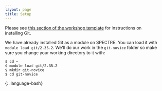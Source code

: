 ```yaml
---
layout: page
title: Setup
---
```


Please see [this section of the workshop template][workshop-setup]
for instructions on installing Git.

We have already installed Git as a module on SPECTRE. You can load it with `module load git/2.35.2`. We'll do our work in the `git-novice` folder so make sure you change your working directory to it with:

~~~
$ cd ~
$ module load git/2.35.2
$ mkdir git-novice
$ cd git-novice
~~~
{: .language-bash}

[workshop-setup]: https://carpentries.github.io/workshop-template/#git
